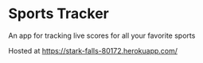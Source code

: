 # Sports Tracker

An app for tracking live scores for all your favorite sports

Hosted at https://stark-falls-80172.herokuapp.com/